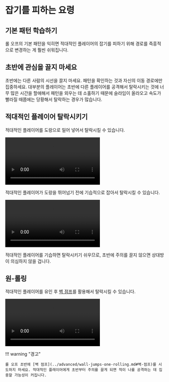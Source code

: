 # 잡기를 피하는 요령

## 기본 패턴 학습하기

롤 오프의 기본 패턴을 익히면 적대적인 플레이어의 잡기를 피하기 위해 경로를 즉흥적으로 변경하는 게 훨씬 쉬워집니다.

## 초반에 관심을 끌지 마세요

초반에는 다른 사람의 시선을 끌지 마세요. 패턴을 확인하는 것과 자신의 이동 경로에만 집중하세요. 대부분의 플레이어는 초반에 다른 플레이어를 공격해서 탈락시키는 것에 너무 많은 시간을 할애해서 패턴을 외우는 데 소홀하기 때문에 슬라임이 올라오고 속도가 빨라질 때쯤에는 당황해서 탈락하는 경우가 많습니다.

## 적대적인 플레이어 탈락시키기

적대적인 플레이어를 도랑으로 밀어 넣어서 탈락시킬 수 있습니다.

<video controls>
  <source src="/images/getting-started/avoiding-griefers/pushing-a-griefer.mp4" type="video/mp4">
</video>

적대적인 플레이어가 도랑을 뛰어넘기 전에 기습적으로 잡아서 탈락시킬 수 있습니다.

<video controls>
  <source src="/images/getting-started/avoiding-griefers/pantsing-a-griefer.mp4" type="video/mp4">
</video>

적대적인 플레이어를 기습하면 탈락시키기 쉬우므로, 초반에 주의를 끌지 않으면 상대방이 의심하지 않을 겁니다.

## 원-롤링

적대적인 플레이어를 유인 후 [벽 점프](../advanced/wall-jumps-one-rolling.md#벽-점프)를 활용해서 탈락시킬 수 있습니다.

<video controls>
  <source src="/images/getting-started/avoiding-griefers/one-rolling-to-avoid-a-griefer.mp4" type="video/mp4">
</video>

!!! warning "경고"

    롤 오프 초반에 [벽 점프](../advanced/wall-jumps-one-rolling.md#벽-점프)를 시도하지 마세요. 적대적인 플레이어에게 초반부터 주의를 끌게 되면 적이 나를 공격하는 데 집중할 가능성이 커집니다.

<!--
IGNORE THIS FOR TRANSLATIONS:

## Other TODOs

Still need clips/examples of these strategies:

* Jump early to cancel grabs
* Switching to the opposite roll
    * Example: <https://www.youtube.com/watch?v=ijl9Lo8jsDw> (need better example?)
* Drawing them out to the edge
* Avoid jumping when griefers nearby
* Bunny hop on roll off to avoid griefers similar to jump showdown
* Stay out of the way and don't draw attention to yourself at the start when dealing with griefers
-->